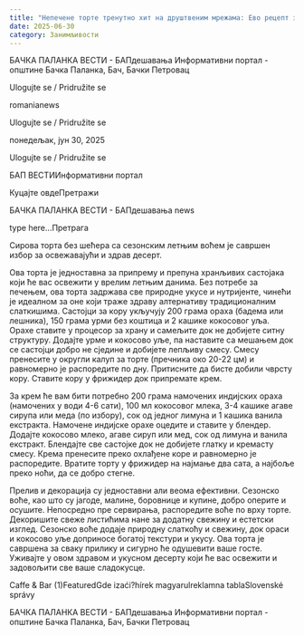 ```yaml
---
title: "Непечене торте тренутно хит на друштвеним мрежама: Ево рецепт за једну"
date: 2025-06-30
category: Занимљивости
---
```


БАЧКА ПАЛАНКА ВЕСТИ - БАПдешавања Информативни портал - општине Бачка Паланка, Бач, Бачки Петровац

Ulogujte se / Pridružite se

romanianews

Ulogujte se / Pridružite se

понедељак, јун 30, 2025

Ulogujte se / Pridružite se

БАП ВЕСТИИнформативни портал

Куцајте овдеПретражи

БАЧКА ПАЛАНКА ВЕСТИ - БАПдешавања news

type here...Претрага

Сирова торта без шећера са сезонским летњим воћем је савршен избор за освежавајући и здрав десерт.

Ова торта је једноставна за припрему и препуна хранљивих састојака који ће вас освежити у врелим летњим данима. Без потребе за печењем, ова торта задржава све природне укусе и нутријенте, чинећи је идеалном за оне који траже здраву алтернативу традиционалним слаткишима.
Састојци за кору укључују 200 грама ораха (бадема или лешника), 150 грама урми без коштица и 2 кашике кокосовог уља. Орахе ставите у процесор за храну и самељите док не добијете ситну структуру. Додајте урме и кокосово уље, па наставите са мешањем док се састојци добро не сједине и добијете лепљиву смесу. Смесу пренесите у округли калуп за торте (пречника око 20-22 цм) и равномерно је распоредите по дну. Притисните да бисте добили чврсту кору. Ставите кору у фрижидер док припремате крем.


За крем ће вам бити потребно 200 грама намочених индијских ораха (намочених у води 4-6 сати), 100 мл кокосовог млека, 3-4 кашике агаве сирупа или меда (по избору), сок од једног лимуна и 1 кашика ванила екстракта. Намочене индијске орахе оцедите и ставите у блендер. Додајте кокосово млеко, агаве сируп или мед, сок од лимуна и ванила екстракт. Блендајте све састојке док не добијете глатку и кремасту смесу. Крема пренесите преко охлађене коре и равномерно је распоредите. Вратите торту у фрижидер на најмање два сата, а најбоље преко ноћи, да се добро стегне.


Прелив и декорација су једноставни али веома ефективни. Сезонско воће, као што су јагоде, малине, боровнице и купине, добро оперите и осушите. Непосредно пре сервирања, распоредите воће по врху торте. Декоришите свеже листићима нане за додатну свежину и естетски изглед.
Сезонско воће додаје природну слаткоћу и свежину, док ораси и кокосово уље доприносе богатој текстури и укусу. Ова торта је савршена за сваку прилику и сигурно ће одушевити ваше госте. Уживајте у овом здравом и укусном десерту који ће вас освежити и задовољити све ваше сладокусце.

Caffe & Bar (1)FeaturedGde izaći?hírek magyarulreklamna tablaSlovenské správy

БАЧКА ПАЛАНКА ВЕСТИ - БАПдешавања Информативни портал - општине Бачка Паланка, Бач, Бачки Петровац
